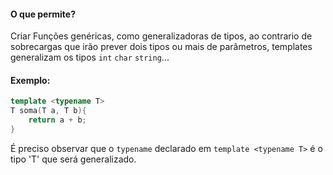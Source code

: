 #### O que permite?
 Criar Funções genéricas, como generalizadoras de tipos, ao contrario de sobrecargas que irão
 prever dois tipos ou mais de parâmetros, templates generalizam os tipos `int` `char` `string`...
#### Exemplo:
```cpp
template <typename T>
T soma(T a, T b){
    return a + b;
}
```
É preciso observar que o `typename` declarado em `template <typename T>` é o tipo 'T' que será generalizado.